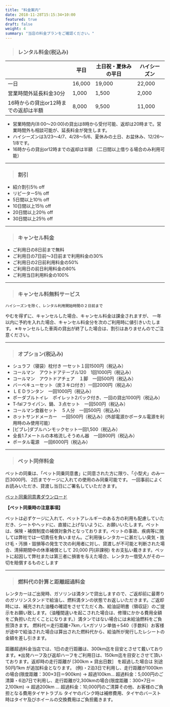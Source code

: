 ```yaml
---
title: "料金案内"
date: 2018-11-28T15:15:34+10:00
featured: true
draft: false
weight: 4
summary: "当店の料金プランをご確認ください。"
---
```



> ### レンタル料金(税込み)
　 | 平日 | 土日祝・夏休みの平日| ハイシーズン
--- | --- | --- | --- 
一日 | 16,000 | 19,000 |22,000
営業時間外延長料金30分 | 1,000| 1,500| 2,000
16時からの貸出or12時までの返却は半額|8,000|9,500|11,000


 - 営業時間内(8:00～20:00)の貸出は8時から受付可能、返却は20時まで。営業時間外も相談可能が、延長料金が発生します。
 - ハイシーズンは3/23～4/7、4/28～5/6、夏休みの土日、お盆休み、12/26～1/8です。
 - 16時からの貸出or12時までの返却は半額 （二日間以上借りる場合のみ利用可能）
---


> ### 割引
- 紹介割引5％ off
- リピーター5％ off
- 5日間以上10％ off
- 10日間以上15％ off
- 20日間以上20％ off
- 30日間以上25％ off
---


> ### キャンセル料金
- ご利用日の8日前まで無料
- ご利用日の7日前～3日前まで利用料金の30%
- ご利用日の2日前利用料金の50%
- ご利用日の前日利用料金の80%
- ご利用当日利用料金の100%
---

> ### キャンセル料無料サービス
```
ハイシーズンを除く、レンタル利用開始時間の２日前まで
```

やむを得ずに、キャンセルした場合、キャンセル料金は課金されますが、
一年以内に予約を入れた場合、キャンセル料金分を次のご利用時に値引きいたします。
※キャンセルした車両の貸出が終了した場合は、割引はありませんのでご注意ください。

---



> ### オプション(税込み)
- シュラフ（寝袋）枕付き 一セット１回1500円（税込み）
- コールマン　アウトドアテーブル120　1回1000円（税込み）
- コールマン　アウトドアチェア　１脚　一回500円（税込み）
- バーベキューセット（炭３キロ付き）一回2000円（税込み）
- ＬＥＤランタン　一回1000円（税込み）
- ポーダブルトイレ　ポイレット2パック付き、一回の貸出1000円（税込み）
- T-falフライパン、鍋、３点セット　一回500円（税込み）
- コールマン食器セット　５人分　一回500円（税込み）
- ホットサンドメーカー　一回500円（税込み）(外部電源かポータル電源を利用時のみ使用可能）
- [ビブレ]ダブルハンモックセット一回1,500（税込み）
- 全長1.7メートルの本格流しそうめん器　一回800円（税込み）
- ポータル電源　一回6000円（税込み）　
---



> ### ペット同伴料金

ペットの同乗は、「ペット同乗同意書」に同意された方に限り、「小型犬」のみ一匹3000円、 2匹までケージに入れての使用のみ同乗可能です。
一回事前によくお読みいただき、貸渡し当日にご署名していただきます。

[ペット同乗同意書ダウンロード](/file/file4.pdf)

**【ペット同乗時の注意事項】**

ペットは必ずケージに入れて、ペットアレルギーのある方の利用も配慮していただき、シートやヘッドに、直接に上げないように、お願いいたします。ペットは、保険・補償制度の補償対象外となっております。ペットの事故、疾病等に関しては弊社では一切責任を負いません。ご利用後レンタカーに甚だしい臭気・抜け毛・汚損・毀損等の発生で次の利用者に対し、貸渡しが不可能と判断された場合、清掃期間中の休車補償として 20,000 円(非課税) をお支払い戴きます。ペットに起因して弊社または第三者に損害を与えた場合、レンタカー借受人がその一切を賠償するものとします

---


> ### 燃料代の計算と距離超過料金

レンタカーはご出発時、ガソリンは満タンで貸出しますので、ご返却前に最寄りのガソリンスタンドで給油し、燃料満タンの状態でお返しいただきます。ご返却時には、補充された油種の確認をさせてただく為、給油証明書（領収証）のご提示をお願い致します。（油種間違いを起こされた場合は、修理にかかる費用全額をご負担いただくことになります。）満タンではない場合には未給油燃料をご負担頂きます。
燃料代＝走行距離÷7km／L×ガソリン単価＋540（手数料）お客様が途中で給油された場合は算出された燃料代から、給油所が発行したレシートの金額を差し引きます。

距離超過料金当店では、1日の走行距離は、300km迄を目安とさせて戴いております。※出発ハーフ及び返却ハーフをご利用日は、150km迄を目安とさせて頂いております。返却時の走行距離が [300km × 貸出日数］ を超過した場合は 別途50円/1km が追加料金となります。 (例)・2泊3日で利用し、走行距離が1000kmの場合(限度距離：300×3日＝900km) → 超過100km… 超過料金：5,000円のご清算・6泊7日で利用し、走行距離が2,300kmの場合(限度距離：300×7日＝2,100km) → 超過200km … 超過料金：10,000円のご清算その他、お客様のご負担となる費用タイヤトラブル タイヤのパンク時は補修費用、タイヤのバースト時はタイヤ及びホイールの交換費用はご負担戴きます。


